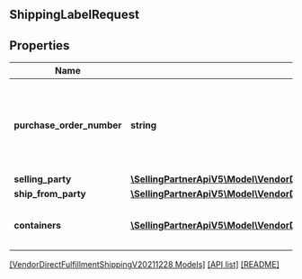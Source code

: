 ## ShippingLabelRequest

## Properties

Name | Type | Description | Notes
------------ | ------------- | ------------- | -------------
**purchase_order_number** | **string** | Purchase order number of the order for which to create a shipping label. |
**selling_party** | [**\SellingPartnerApiV5\Model\VendorDirectFulfillmentShippingV20211228\PartyIdentification**](PartyIdentification.md) |  |
**ship_from_party** | [**\SellingPartnerApiV5\Model\VendorDirectFulfillmentShippingV20211228\PartyIdentification**](PartyIdentification.md) |  |
**containers** | [**\SellingPartnerApiV5\Model\VendorDirectFulfillmentShippingV20211228\Container[]**](Container.md) | A list of the packages in this shipment. | [optional]

[[VendorDirectFulfillmentShippingV20211228 Models]](../) [[API list]](../../Api) [[README]](../../../README.md)
